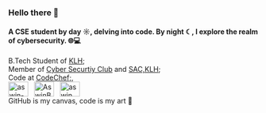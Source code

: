 ### Hello there 👋

#### **A CSE student by day ☼, delving into code. By night ☾, I explore the realm of cybersecurity. 🌐💻**

B.Tech Student of [KLH](https://klh.edu.in/);<br>
Member of [Cyber Securtiy Club](https://www.instagram.com/academicshield/) and [SAC,KLH](https://www.instagram.com/klh.sac/);<br>
Code at [CodeChef](https://www.codechef.com/users/klh_2210030004);,<br>
<a href="https://www.linkedin.com/in/dinakar-pathakota-32a823251/" target="_blank"><img align="center" src="https://raw.githubusercontent.com/rahuldkjain/github-profile-readme-generator/master/src/images/icons/Social/linked-in-alt.svg" alt="aswin-barath" height="30" width="40" /></a>
&nbsp;
<a href="https://twitter.com/dinakar0745" target="_blank"><img align="center" src="https://raw.githubusercontent.com/rahuldkjain/github-profile-readme-generator/master/src/images/icons/Social/twitter.svg" alt="AswinBarath2" height="30" width="40" /></a>
&nbsp;
<a href="https://www.instagram.com/ash_dp_07/" target="_blank"><img align="center" src="https://raw.githubusercontent.com/rahuldkjain/github-profile-readme-generator/master/src/images/icons/Social/instagram.svg" alt="aswin_barath_" height="30" width="40" /></a>
&nbsp;<br>
GitHub is my canvas, code is my art 🚀
<!---
ASH04DP/ASH04DP is a ✨ special ✨ repository because its `README.md` (this file) appears on your GitHub profile.
You can click the Preview link to take a look at your changes.
--->
